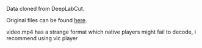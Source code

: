 Data cloned from DeepLabCut.

Original files can be found [here](https://github.com/DeepLabCut/DeepLabCut/tree/master/examples/openfield-Pranav-2018-10-30).

video.mp4 has a strange format which native players might fail to decode, i recommend using vlc player